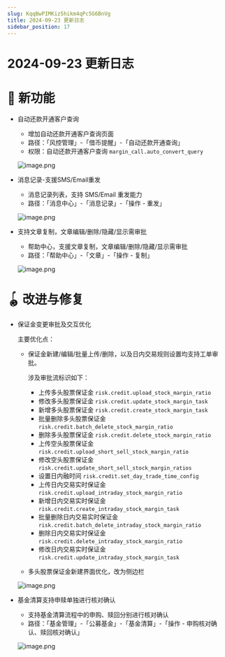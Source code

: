 ```yaml
---
slug: KqqBwPIMKiz5hikm4qPc5G6BnVg
title: 2024-09-23 更新日志
sidebar_position: 17
---
```



# 2024-09-23 更新日志


# 🎉 新功能

- 自动还款开通客户查询
    - 增加自动还款开通客户查询页面
    - 路径：「风控管理」-「借币提醒」-「自动还款开通查询」
    - 权限：自动还款开通客户查询 `margin_call.auto_convert_query`

    ![image.png](/assets/822e9d60aca24992727a4d16c1f940ca.png)

- 消息记录-支援SMS/Email重发
    - 消息记录列表，支持 SMS/Email 重发能力
    - 路径：「消息中心」-「消息记录」-「操作 - 重发」

    ![image.png](/assets/c7cb0bf5986a30169856d98c72023311.png)

- 支持文章复制，文章编辑/删除/隐藏/显示需审批
    - 帮助中心，支援文章复制，文章编辑/删除/隐藏/显示需审批
    - 路径：「帮助中心」-「文章」-「操作 - 复制」

    ![image.png](/assets/a3ac5951b4f6f1561024264596981422.png)


# 🪀 改进与修复

- 保证金变更审批及交互优化

    主要优化点：

    - 保证金新建/编辑/批量上传/删除，以及日内交易规则设置均支持工单审批。

        涉及审批流标识如下：

        - 上传多头股票保证金 `risk.credit.upload_stock_margin_ratio`
        - 修改多头股票保证金 `risk.credit.update_stock_margin_task`
        - 新增多头股票保证金 `risk.credit.create_stock_margin_task`
        - 批量删除多头股票保证金 `risk.credit.batch_delete_stock_margin_ratio`
        - 删除多头股票保证金 `risk.credit.delete_stock_margin_ratio`
        - 上传空头股票保证金 `risk.credit.upload_short_sell_stock_margin_ratio`
        - 修改空头股票保证金 `risk.credit.update_short_sell_stock_margin_ratios`
        - 设置日内融时间 `risk.credit.set_day_trade_time_config`
        - 上传日内交易实时保证金 `risk.credit.upload_intraday_stock_margin_ratio`
        - 新增日内交易实时保证金 `risk.credit.create_intraday_stock_margin_task`
        - 批量删除日内交易实时保证金 `risk.credit.batch_delete_intraday_stock_margin_ratio`
        - 删除日内交易实时保证金 `risk.credit.delete_intraday_stock_margin_ratio`
        - 修改日内交易实时保证金 `risk.credit.update_intraday_stock_margin_task`
    - 多头股票保证金新建界面优化，改为侧边栏

    ![image.png](/assets/71ae2e5f59417b1ad6e6a3d811694c06.png)

- 基金清算支持申赎单独进行核对确认
    - 支持基金清算流程中的申购、赎回分别进行核对确认
    - 路径：「基金管理」-「公募基金」-「基金清算」-「操作 - 申购核对确认、赎回核对确认」

    ![image.png](/assets/e2c94547abf1642e4f6e5dd9041f7908.png)

